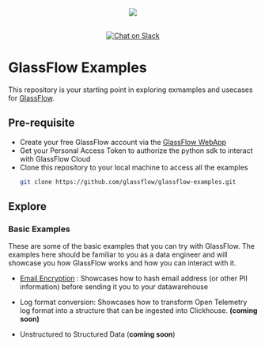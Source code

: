 <div align="center">
  <img src="https://gfassets.fra1.cdn.digitaloceanspaces.com/logo/logo-color.png" /><br /><br />
</div>
<p align="center">
<a href="https://join.slack.com/t/glassflowhub/shared_invite/zt-2g3s6nhci-bb8cXP9g9jAQ942gHP5tqg">
        <img src="https://img.shields.io/badge/slack-join-community?logo=slack&amp;logoColor=white&amp;style=flat"
            alt="Chat on Slack"></a>


# GlassFlow Examples

This repository is your starting point in exploring exmamples and usecases for [GlassFlow](https://glassflow.dev).


## Pre-requisite

- Create your free GlassFlow account via the [GlassFlow WebApp](https://app.glassflow.dev)
- Get your Personal Access Token to authorize the python sdk to interact with GlassFlow Cloud
- Clone this repository to your local machine to access all the examples
    ```bash
    git clone https://github.com/glassflow/glassflow-examples.git
    ```




## Explore

### Basic Examples

These are some of the basic examples that you can try with GlassFlow. The examples here should be familiar to you as a data engineer and will showcase you how GlassFlow works and how you can interact with it.

- [Email Encryption](examples/email-encryption) : Showcases how to hash email address (or other PII information) before sending it you to your datawarehouse

- Log format conversion: Showcases how to transform Open Telemetry log format into a structure that can be ingested into Clickhouse. **(coming soon)**

- Unstructured to Structured Data (**coming soon**)
